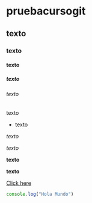 # pruebacursogit
## texto
### texto
#### texto
##### texto
###### texto

texto

* texto

*texto*

_texto_

**texto**

__texto__

[Click here](https://github.com/yalvarezg)

```javascript
console.log("Hola Mundo")
```

